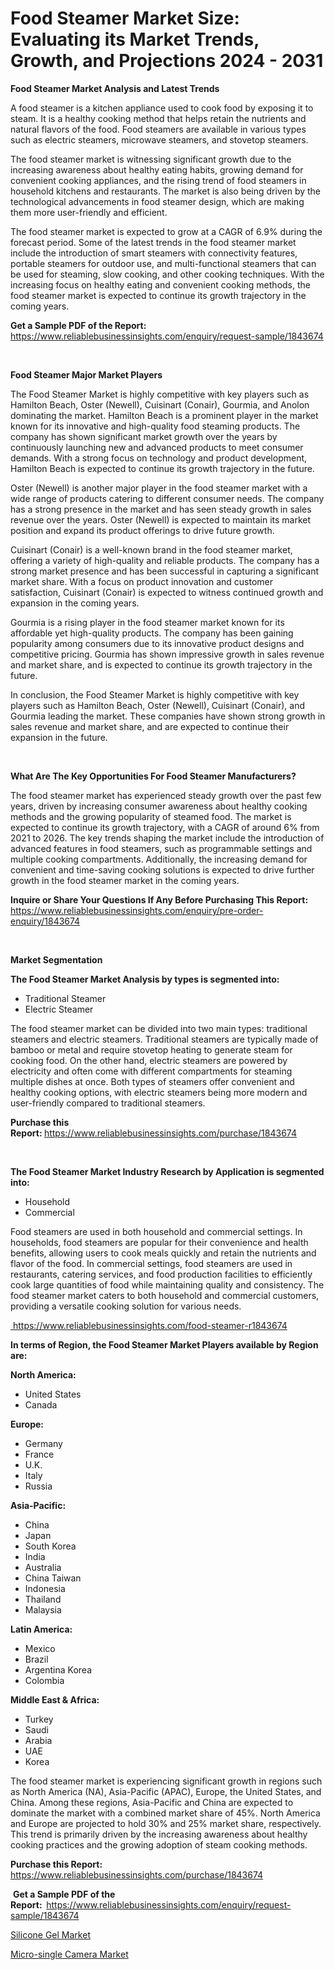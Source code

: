 <p><h1>Food Steamer Market Size: Evaluating its Market Trends, Growth, and Projections 2024 - 2031</h1></p><p><strong>Food Steamer Market Analysis and Latest Trends</strong></p>
<p><p>A food steamer is a kitchen appliance used to cook food by exposing it to steam. It is a healthy cooking method that helps retain the nutrients and natural flavors of the food. Food steamers are available in various types such as electric steamers, microwave steamers, and stovetop steamers.</p><p>The food steamer market is witnessing significant growth due to the increasing awareness about healthy eating habits, growing demand for convenient cooking appliances, and the rising trend of food steamers in household kitchens and restaurants. The market is also being driven by the technological advancements in food steamer design, which are making them more user-friendly and efficient.</p><p>The food steamer market is expected to grow at a CAGR of 6.9% during the forecast period. Some of the latest trends in the food steamer market include the introduction of smart steamers with connectivity features, portable steamers for outdoor use, and multi-functional steamers that can be used for steaming, slow cooking, and other cooking techniques. With the increasing focus on healthy eating and convenient cooking methods, the food steamer market is expected to continue its growth trajectory in the coming years.</p></p>
<p><strong>Get a Sample PDF of the Report:&nbsp;</strong> <a href="https://www.reliablebusinessinsights.com/enquiry/request-sample/1843674">https://www.reliablebusinessinsights.com/enquiry/request-sample/1843674</a></p>
<p>&nbsp;</p>
<p><strong>Food Steamer Major Market Players</strong></p>
<p><p>The Food Steamer Market is highly competitive with key players such as Hamilton Beach, Oster (Newell), Cuisinart (Conair), Gourmia, and Anolon dominating the market. Hamilton Beach is a prominent player in the market known for its innovative and high-quality food steaming products. The company has shown significant market growth over the years by continuously launching new and advanced products to meet consumer demands. With a strong focus on technology and product development, Hamilton Beach is expected to continue its growth trajectory in the future.</p><p>Oster (Newell) is another major player in the food steamer market with a wide range of products catering to different consumer needs. The company has a strong presence in the market and has seen steady growth in sales revenue over the years. Oster (Newell) is expected to maintain its market position and expand its product offerings to drive future growth.</p><p>Cuisinart (Conair) is a well-known brand in the food steamer market, offering a variety of high-quality and reliable products. The company has a strong market presence and has been successful in capturing a significant market share. With a focus on product innovation and customer satisfaction, Cuisinart (Conair) is expected to witness continued growth and expansion in the coming years.</p><p>Gourmia is a rising player in the food steamer market known for its affordable yet high-quality products. The company has been gaining popularity among consumers due to its innovative product designs and competitive pricing. Gourmia has shown impressive growth in sales revenue and market share, and is expected to continue its growth trajectory in the future.</p><p>In conclusion, the Food Steamer Market is highly competitive with key players such as Hamilton Beach, Oster (Newell), Cuisinart (Conair), and Gourmia leading the market. These companies have shown strong growth in sales revenue and market share, and are expected to continue their expansion in the future.</p></p>
<p>&nbsp;</p>
<p><strong>What Are The Key Opportunities For Food Steamer Manufacturers?</strong></p>
<p><p>The food steamer market has experienced steady growth over the past few years, driven by increasing consumer awareness about healthy cooking methods and the growing popularity of steamed food. The market is expected to continue its growth trajectory, with a CAGR of around 6% from 2021 to 2026. The key trends shaping the market include the introduction of advanced features in food steamers, such as programmable settings and multiple cooking compartments. Additionally, the increasing demand for convenient and time-saving cooking solutions is expected to drive further growth in the food steamer market in the coming years.</p></p>
<p><strong>Inquire or Share Your Questions If Any Before Purchasing This Report:</strong> <a href="https://www.reliablebusinessinsights.com/enquiry/pre-order-enquiry/1843674">https://www.reliablebusinessinsights.com/enquiry/pre-order-enquiry/1843674</a></p>
<p>&nbsp;</p>
<p><strong>Market Segmentation</strong></p>
<p><strong>The Food Steamer Market Analysis by types is segmented into:</strong></p>
<p><ul><li>Traditional Steamer</li><li>Electric Steamer</li></ul></p>
<p><p>The food steamer market can be divided into two main types: traditional steamers and electric steamers. Traditional steamers are typically made of bamboo or metal and require stovetop heating to generate steam for cooking food. On the other hand, electric steamers are powered by electricity and often come with different compartments for steaming multiple dishes at once. Both types of steamers offer convenient and healthy cooking options, with electric steamers being more modern and user-friendly compared to traditional steamers.</p></p>
<p><strong>Purchase this Report:&nbsp;</strong><a href="https://www.reliablebusinessinsights.com/purchase/1843674">https://www.reliablebusinessinsights.com/purchase/1843674</a></p>
<p>&nbsp;</p>
<p><strong>The Food Steamer Market Industry Research by Application is segmented into:</strong></p>
<p><ul><li>Household</li><li>Commercial</li></ul></p>
<p><p>Food steamers are used in both household and commercial settings. In households, food steamers are popular for their convenience and health benefits, allowing users to cook meals quickly and retain the nutrients and flavor of the food. In commercial settings, food steamers are used in restaurants, catering services, and food production facilities to efficiently cook large quantities of food while maintaining quality and consistency. The food steamer market caters to both household and commercial customers, providing a versatile cooking solution for various needs.</p></p>
<p><a href="https://www.reliablebusinessinsights.com/food-steamer-r1843674">&nbsp;https://www.reliablebusinessinsights.com/food-steamer-r1843674</a></p>
<p><strong>In terms of Region, the Food Steamer Market Players available by Region are:</strong></p>
<p>
    <p> <strong> North America: </strong>
        <ul>
            <li>United States</li>
            <li>Canada</li>
        </ul>
        </p> 
    <p> <strong> Europe: </strong>
        <ul>
            <li>Germany</li>
            <li>France</li>
            <li>U.K.</li>
            <li>Italy</li>
            <li>Russia</li>
        </ul>
        </p> 
    <p> <strong> Asia-Pacific: </strong>
        <ul>
            <li>China</li>
            <li>Japan</li>
            <li>South Korea</li>
            <li>India</li>
            <li>Australia</li>
            <li>China Taiwan</li>
            <li>Indonesia</li>
            <li>Thailand</li>
            <li>Malaysia</li>
        </ul>
        </p> 
    <p> <strong> Latin America: </strong>
        <ul>
            <li>Mexico</li>
            <li>Brazil</li>
            <li>Argentina Korea</li>
            <li>Colombia</li>
        </ul>
        </p> 
    <p> <strong> Middle East & Africa: </strong>
        <ul>
            <li>Turkey</li>
            <li>Saudi</li>
            <li>Arabia</li>
            <li>UAE</li>
            <li>Korea</li>
        </ul>
    </p>
    </p>
<p><p>The food steamer market is experiencing significant growth in regions such as North America (NA), Asia-Pacific (APAC), Europe, the United States, and China. Among these regions, Asia-Pacific and China are expected to dominate the market with a combined market share of 45%. North America and Europe are projected to hold 30% and 25% market share, respectively. This trend is primarily driven by the increasing awareness about healthy cooking practices and the growing adoption of steam cooking methods.</p></p>
<p><strong>Purchase this Report: </strong><a href="https://www.reliablebusinessinsights.com/purchase/1843674">https://www.reliablebusinessinsights.com/purchase/1843674</a></p>
<p>&nbsp;<strong>Get a Sample PDF of the Report:&nbsp;&nbsp;</strong><a href="https://www.reliablebusinessinsights.com/enquiry/request-sample/1843674">https://www.reliablebusinessinsights.com/enquiry/request-sample/1843674</a></p>
<p><strong></strong></p>
<p><p><a href="https://view.publitas.com/reportprime-1/silicone-gel-market-research-report-includes-analysis-on-market-size-share-and-growth-rate-at-8-8-cagr-forecasted-from-2024-to-2031/">Silicone Gel Market</a></p><p><a href="https://github.com/gulaimolin/Market-Research-Report-List-5/blob/main/micro-single-camera-market.md">Micro-single Camera Market</a></p></p>